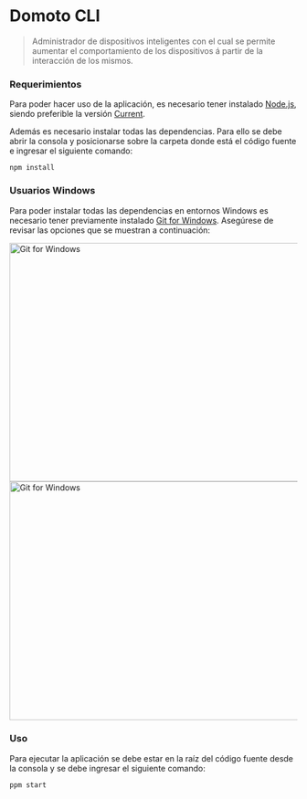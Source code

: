 # Domoto CLI
> Administrador de dispositivos inteligentes con el cual se permite
aumentar el comportamiento de los dispositivos
á partir de la interacción de los mismos.

### Requerimientos
Para poder hacer uso de la aplicación, es necesario tener instalado
[Node.js](https://nodejs.org/), siendo preferible la versión
[Current](https://nodejs.org/en/download/current/).

Además es necesario instalar todas las dependencias.
Para ello se debe abrir la consola y posicionarse sobre la carpeta
donde está el código fuente e ingresar el siguiente comando:

```
npm install
```

### Usuarios Windows
Para poder instalar todas las dependencias en entornos Windows
es necesario tener previamente instalado
[Git for Windows](http://git-for-windows.github.io/).
Asegúrese de revisar las opciones que se muestran a continuación:

<img src="https://cloud.githubusercontent.com/assets/10702007/10532690/d2e8991a-7386-11e5-9a57-613c7f92e84e.png" width="534" height="418" alt="Git for Windows" />

<img src="https://cloud.githubusercontent.com/assets/10702007/10532694/dbe8857a-7386-11e5-9bd0-367e97644403.png" width="534" height="418" alt="Git for Windows" />

### Uso
Para ejecutar la aplicación se debe estar en la raíz del código fuente
desde la consola y se debe ingresar el siguiente comando:

```
ppm start
```

